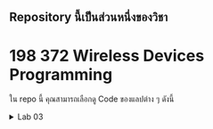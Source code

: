 ## Repository นี้เป็นส่วนหนึ่งของวิชา
# 198 372 Wireless Devices Programming

ใน repo นี้ คุณสามารถเลือกดู Code ของแลปต่าง ๆ ดังนี้
<details>
<summary>Lab 03</summary>
- MyFirstApp
- FavoriteToys
</details>


